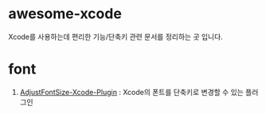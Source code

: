 # awesome-xcode
Xcode를 사용하는데 편리한 기능/단축키 관련 문서를 정리하는 곳 입니다. 

# font
1. [AdjustFontSize-Xcode-Plugin](https://github.com/zats/AdjustFontSize-Xcode-Plugin) : Xcode의 폰트를 단축키로 변경할 수 있는 플러그인

